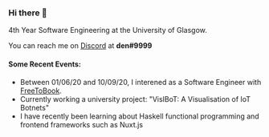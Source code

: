 ### Hi there 👋

4th Year Software Engineering at the University of Glasgow.

You can reach me on [Discord](https://discord.com/new) at **den#9999**

#### Some Recent Events:
- Between 01/06/20 and 10/09/20, I interened as a Software Engineer with [FreeToBook](https://en.freetobook.com/).
- Currently working a university project: "VisIBoT: A Visualisation of IoT Botnets"
- I have recently been learning about Haskell functional programming and frontend frameworks such as Nuxt.js

